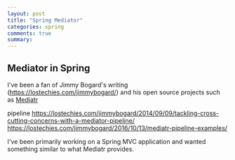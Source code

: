 ```yaml
---
layout: post
title: "Spring Mediator"
categories: spring
comments: true
summary: 
---
```


## Mediator in Spring

I've been a fan of Jimmy Bogard's writing (https://lostechies.com/jimmybogard/) and his open source projects
such as [Mediatr](https://github.com/jbogard/MediatR)

pipeline 
https://lostechies.com/jimmybogard/2014/09/09/tackling-cross-cutting-concerns-with-a-mediator-pipeline/
https://lostechies.com/jimmybogard/2016/10/13/mediatr-pipeline-examples/

I've been primarily working on a Spring MVC application and wanted something similar to what Mediatr provides.

